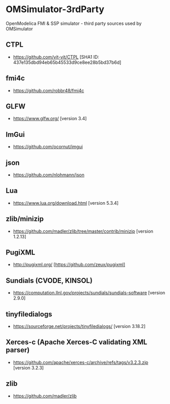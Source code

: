 # OMSimulator-3rdParty

OpenModelica FMI &amp; SSP simulator - third party sources used by OMSimulator

## CTPL

- https://github.com/vit-vit/CTPL [SHA1 ID: 437e135dbd94eb65b45533d9ce8ee28b5bd37b6d]

## fmi4c

- https://github.com/robbr48/fmi4c

## GLFW

- https://www.glfw.org/ [version 3.4]

## ImGui

- https://github.com/ocornut/imgui

## json

- https://github.com/nlohmann/json

## Lua

- https://www.lua.org/download.html [version 5.3.4]

## zlib/minizip

- https://github.com/madler/zlib/tree/master/contrib/minizip [version 1.2.13]

## PugiXML

- http://pugixml.org/ [https://github.com/zeux/pugixml]

## Sundials (CVODE, KINSOL)

- https://computation.llnl.gov/projects/sundials/sundials-software [version 2.9.0]

## tinyfiledialogs

- https://sourceforge.net/projects/tinyfiledialogs/ [version 3.18.2]

## Xerces-c (Apache Xerces-C validating XML parser)

- https://github.com/apache/xerces-c/archive/refs/tags/v3.2.3.zip [version 3.2.3]

## zlib

- https://github.com/madler/zlib
